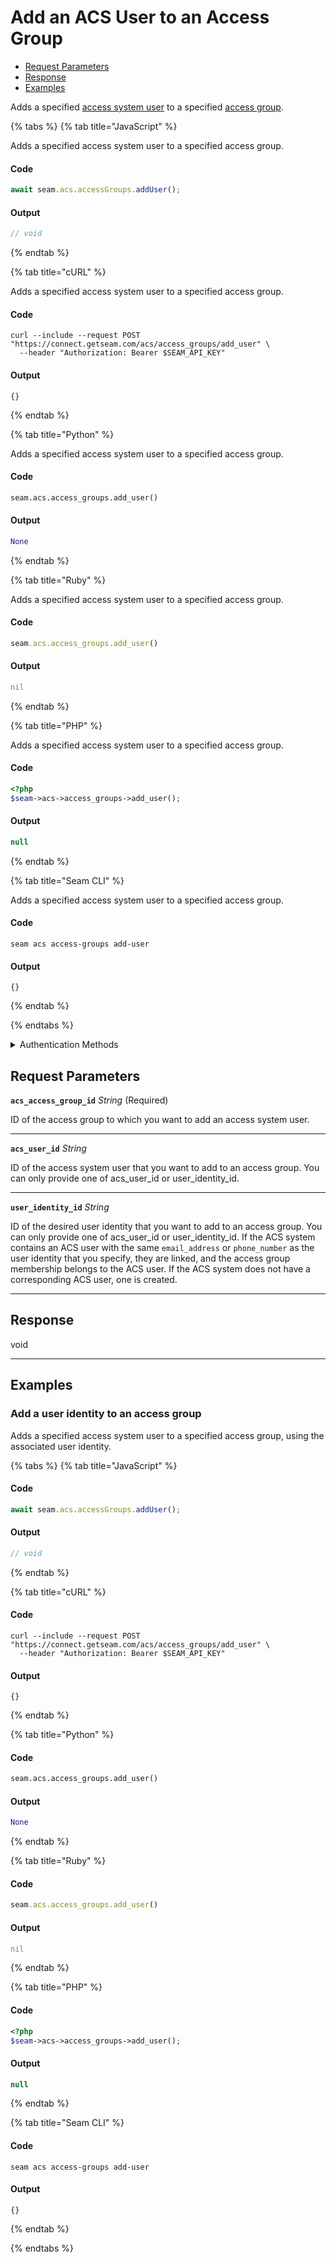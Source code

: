 # Add an ACS User to an Access Group

- [Request Parameters](#request-parameters)
- [Response](#response)
- [Examples](#examples)

Adds a specified [access system user](https://docs.seam.co/latest/capability-guides/access-systems/user-management) to a specified [access group](https://docs.seam.co/latest/capability-guides/access-systems/assigning-users-to-access-groups).


{% tabs %}
{% tab title="JavaScript" %}

Adds a specified access system user to a specified access group.

#### Code

```javascript
await seam.acs.accessGroups.addUser();
```

#### Output

```javascript
// void
```
{% endtab %}

{% tab title="cURL" %}

Adds a specified access system user to a specified access group.

#### Code

```curl
curl --include --request POST "https://connect.getseam.com/acs/access_groups/add_user" \
  --header "Authorization: Bearer $SEAM_API_KEY"
```

#### Output

```curl
{}
```
{% endtab %}

{% tab title="Python" %}

Adds a specified access system user to a specified access group.

#### Code

```python
seam.acs.access_groups.add_user()
```

#### Output

```python
None
```
{% endtab %}

{% tab title="Ruby" %}

Adds a specified access system user to a specified access group.

#### Code

```ruby
seam.acs.access_groups.add_user()
```

#### Output

```ruby
nil
```
{% endtab %}

{% tab title="PHP" %}

Adds a specified access system user to a specified access group.

#### Code

```php
<?php
$seam->acs->access_groups->add_user();
```

#### Output

```php
null
```
{% endtab %}

{% tab title="Seam CLI" %}

Adds a specified access system user to a specified access group.

#### Code

```seam_cli
seam acs access-groups add-user
```

#### Output

```seam_cli
{}
```
{% endtab %}

{% endtabs %}


<details>

<summary>Authentication Methods</summary>

- API key
- Personal access token
  <br>Must also include the `seam-workspace` header in the request.

To learn more, see [Authentication](https://docs.seam.co/latest/api/authentication).
</details>

## Request Parameters

**`acs_access_group_id`** *String* (Required)

ID of the access group to which you want to add an access system user.

---

**`acs_user_id`** *String*

ID of the access system user that you want to add to an access group. You can only provide one of acs_user_id or user_identity_id.

---

**`user_identity_id`** *String*

ID of the desired user identity that you want to add to an access group. You can only provide one of acs_user_id or user_identity_id. If the ACS system contains an ACS user with the same `email_address` or `phone_number` as the user identity that you specify, they are linked, and the access group membership belongs to the ACS user. If the ACS system does not have a corresponding ACS user, one is created.

---


## Response

void


---

## Examples


### Add a user identity to an access group

Adds a specified access system user to a specified access group, using the associated user identity.

{% tabs %}
{% tab title="JavaScript" %}



#### Code

```javascript
await seam.acs.accessGroups.addUser();
```

#### Output

```javascript
// void
```
{% endtab %}

{% tab title="cURL" %}



#### Code

```curl
curl --include --request POST "https://connect.getseam.com/acs/access_groups/add_user" \
  --header "Authorization: Bearer $SEAM_API_KEY"
```

#### Output

```curl
{}
```
{% endtab %}

{% tab title="Python" %}



#### Code

```python
seam.acs.access_groups.add_user()
```

#### Output

```python
None
```
{% endtab %}

{% tab title="Ruby" %}



#### Code

```ruby
seam.acs.access_groups.add_user()
```

#### Output

```ruby
nil
```
{% endtab %}

{% tab title="PHP" %}



#### Code

```php
<?php
$seam->acs->access_groups->add_user();
```

#### Output

```php
null
```
{% endtab %}

{% tab title="Seam CLI" %}



#### Code

```seam_cli
seam acs access-groups add-user
```

#### Output

```seam_cli
{}
```
{% endtab %}

{% endtabs %}
